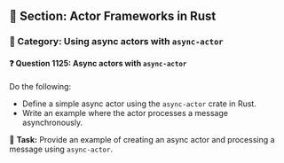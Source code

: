 ## 📘 Section: Actor Frameworks in Rust
### 🔹 Category: Using async actors with `async-actor`
#### ❓ Question 1125: Async actors with `async-actor`

Do the following:

- Define a simple async actor using the `async-actor` crate in Rust.
- Write an example where the actor processes a message asynchronously.

🔧 **Task:** Provide an example of creating an async actor and processing a message using `async-actor`.
